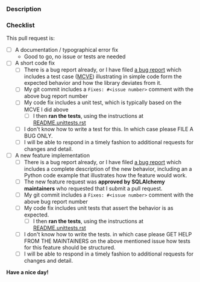 <!-- Provide a general summary of your proposed changes in the Title field above -->

### Description
<!-- Describe your changes in detail -->

### Checklist
<!-- go over following points. check them with an `x` if they do apply, (they turn into clickable checkboxes once the PR is submitted, so no need to do everything at once)

-->

This pull request is:

- [ ] A documentation / typographical error fix
	- Good to go, no issue or tests are needed
- [ ] A short code fix
	- [ ] There is a bug report already, or I have filed [a bug report](https://github.com/sqlalchemy/sqlalchemy/issues) which includes a test case ([MCVE](http://stackoverflow.com/help/mcve)) illustrating in simple code form the expected behavior and how the library deviates from it.
	- [ ] My git commit includes a `Fixes: #<issue number>` comment with the above bug report number
	- [ ] My code fix includes a unit test, which is typically based on the MCVE I did above
		- [ ] I then **ran the tests**, using the instructions at [README.unittests.rst](https://github.com/sqlalchemy/sqlalchemy/blob/master/README.unittests.rst)
	- [ ] I don't know how to write a test for this.    In which case please FILE A BUG ONLY.
	- [ ] I will be able to respond in a timely fashion to additional requests for changes and detail.
- [ ] A new feature implementation
	- [ ] There is a bug report already, or I have filed [a bug report](https://github.com/sqlalchemy/sqlalchemy/issues) which includes a complete description of the new behavior, including an a Python code example that illustrates how the feature would work.
	- [ ] The new feature request was **approved by SQLAlchemy maintainers** who requested that I submit a pull request.
	- [ ] My git commit includes a `Fixes: #<issue number>` comment with the above bug report number
	- [ ] My code fix includes unit tests that assert the behavior is as expected.
		- [ ] I then **ran the tests**, using the instructions at [README.unittests.rst](https://github.com/sqlalchemy/sqlalchemy/blob/master/README.unittests.rst)
	- [ ] I don't know how to write the tests.  in which case please GET HELP FROM THE MAINTAINERS on the above mentioned issue how tests for this feature should be structured.
	- [ ] I will be able to respond in a timely fashion to additional requests for changes and detail.

<!-- Note that **we do not accept one-liner code fix pull requests with no tests**.  Code that is not tested is itself **a bug**.   We will help you fix any problem you have, as long as you produce [issue reports](https://github.com/sqlalchemy/sqlalchemy/issues) that include code samples, stack traces, and most preferably complete standalone test cases. -->

**Have a nice day!**
